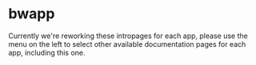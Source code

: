 # bwapp

Currently we're reworking these intropages for each app, please use the menu on the left to select other available documentation pages for each app, including this one.
